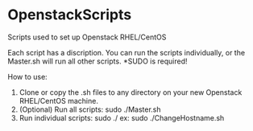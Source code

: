 # OpenstackScripts
Scripts used to set up Openstack RHEL/CentOS

Each script has a discription. 
You can run the scripts individually, or the Master.sh will run all other scripts.
*SUDO is required!

How to use:
1. Clone or copy the .sh files to any directory on your new Openstack RHEL/CentOS machine.
2. (Optional) Run all scripts:
      sudo ./Master.sh
3. Run individual scripts:
      sudo ./<scriptname>
  ex:
      sudo ./ChangeHostname.sh
